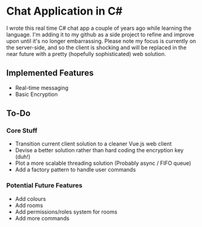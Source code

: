 # Chat Application in C#
I wrote this real time C# chat app a couple of years ago while learning the language. I'm adding it to my github as a side project to refine and improve upon until it's no longer embarrassing. Please note my focus is currently on the server-side, and so the client is shocking and will be replaced in the near future with a pretty (hopefully sophisticated) web solution.

## Implemented Features
- Real-time messaging
- Basic Encryption

## To-Do
### Core Stuff
- Transition current client solution to a cleaner Vue.js web client
- Devise a better solution rather than hard coding the encryption key (duh!)
- Plot a more scalable threading solution (Probably async / FIFO queue)
- Add a factory pattern to handle user commands

### Potential Future Features
- Add colours
- Add rooms
- Add permissions/roles system for rooms
- Add more commands
